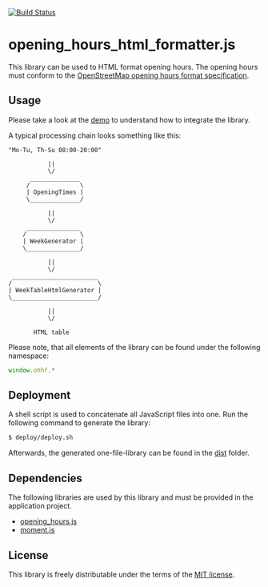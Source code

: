 [![Build Status](https://travis-ci.org/wo-ist-markt/opening_hours_html_formatter.js.svg?branch=master)](https://travis-ci.org/wo-ist-markt/opening_hours_html_formatter.js)

# opening_hours_html_formatter.js

This library can be used to HTML format opening hours.
The opening hours must conform to the [OpenStreetMap opening hours format specification][osm-openinghours].


## Usage

Please take a look at the [demo](demo/index.html) to understand how to integrate the library.

A typical processing chain looks something like this:

```
"Mo-Tu, Th-Su 08:00-20:00"

           ||
           \/
      ______________
     /              \
     | OpeningTimes |
     \______________/

           ||
           \/
     _______________
    /               \
    | WeekGenerator |
    \_______________/

           ||
           \/
 ________________________
/                        \
| WeekTableHtmlGenerator |
\________________________/

           ||
           \/

       HTML table
```

Please note, that all elements of the library can be found under the following namespace:

``` js
window.ohhf.*
```

## Deployment

A shell script is used to concatenate all JavaScript files into one.
Run the following command to generate the library:

``` bash
$ deploy/deploy.sh
```

Afterwards, the generated one-file-library can be found in the [dist](dist/) folder.


## Dependencies

The following libraries are used by this library and must be provided in the application project.

* [opening_hours.js][opening-hours-js]
* [moment.js][moment-js]


## License

This library is freely distributable under the terms of the [MIT license](LICENSE).



[moment-js]: http://momentjs.com
[opening-hours-js]: https://github.com/opening-hours/opening_hours.js/tree/master
[osm-openinghours]: https://wiki.openstreetmap.org/wiki/Key:opening_hours/specification

